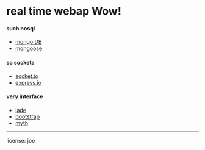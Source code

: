 # real time webap Wow!

#### such nosql 
- <a href="http://docs.mongodb.org/manual/installation/">mongo DB</a>
- <a href="http://mongoosejs.com/docs/guide.html">mongoose</a>

#### so sockets 
- <a href="http://socket.io/">socket.io</a>
- <a href="http://express-io.org/">express.io</a>

#### very interface
- <a href="http://jade-lang.com/">jade</a>
- <a href="getbootstrap.com">bootstrap<a/>
- <a href="http://www.myth.io/">myth</a>


---

license: joe
